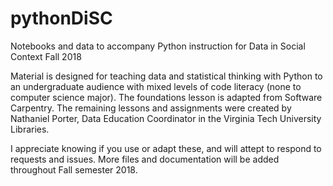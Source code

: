 # pythonDiSC
Notebooks and data to accompany Python instruction for Data in Social Context Fall 2018

Material is designed for teaching data and statistical thinking with Python to an undergraduate audience with mixed levels of code literacy (none to computer science major). The foundations lesson is adapted from Software Carpentry. The remaining lessons and assignments were created by Nathaniel Porter, Data Education Coordinator in the Virginia Tech University Libraries.

I appreciate knowing if you use or adapt these, and will attept to respond to requests and issues. More files and documentation will be added throughout Fall semester 2018.
